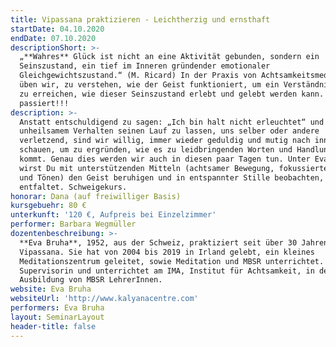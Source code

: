 ```yaml
---
title: Vipassana praktizieren - Leichtherzig und ernsthaft
startDate: 04.10.2020
endDate: 07.10.2020
descriptionShort: >-
  „**Wahres** Glück ist nicht an eine Aktivität gebunden, sondern ein
  Seinszustand, ein tief im Inneren gründender emotionaler
  Gleichgewichtszustand.“ (M. Ricard) In der Praxis von Achtsamkeitsmeditation
  üben wir, zu verstehen, wie der Geist funktioniert, um ein Verständnis dafür
  zu erreichen, wie dieser Seinszustand erlebt und gelebt werden kann. was
  passiert!!!
description: >-
  Anstatt entschuldigend zu sagen: „Ich bin halt nicht erleuchtet“ und
  unheilsamem Verhalten seinen Lauf zu lassen, uns selber oder andere
  verletzend, sind wir willig, immer wieder geduldig und mutig nach innen zu
  schauen, um zu ergründen, wie es zu leidbringenden Worten und Handlungen
  kommt. Genau dies werden wir auch in diesen paar Tagen tun. Unter Evas Führung
  wirst Du mit unterstützenden Mitteln (achtsamer Bewegung, fokussiertem Atmen
  und Tönen) den Geist beruhigen und in entspannter Stille beobachten, was sich
  entfaltet. Schweigekurs.
honorar: Dana (auf freiwilliger Basis)
kursgebuehr: 80 €
unterkunft: '120 €, Aufpreis bei Einzelzimmer'
performer: Barbara Wegmüller
dozentenbeschreibung: >-
  **Eva Bruha**, 1952, aus der Schweiz, praktiziert seit über 30 Jahren
  Vipassana. Sie hat von 2004 bis 2019 in Irland gelebt, ein kleines
  Meditationszentrum geleitet, sowie Meditation und MBSR unterrichtet. Sie ist
  Supervisorin und unterrichtet am IMA, Institut für Achtsamkeit, in der
  Ausbildung von MBSR LehrerInnen.
website: Eva Bruha
websiteUrl: 'http://www.kalyanacentre.com'
performers: Eva Bruha
layout: SeminarLayout
header-title: false
---
```


